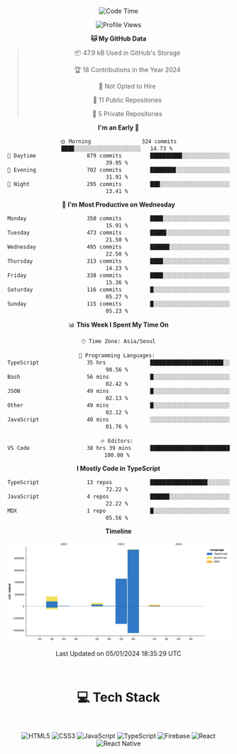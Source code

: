 <div align="center">

  <!--START_SECTION:waka-->
![Code Time](http://img.shields.io/badge/Code%20Time-355%20hrs%208%20mins-blue)

![Profile Views](http://img.shields.io/badge/Profile%20Views-0-blue)

**🐱 My GitHub Data** 

> 📦 47.9 kB Used in GitHub's Storage 
 > 
> 🏆 18 Contributions in the Year 2024
 > 
> 🚫 Not Opted to Hire
 > 
> 📜 11 Public Repositories 
 > 
> 🔑 5 Private Repositories 
 > 
**I'm an Early 🐤** 

```text
🌞 Morning                324 commits         ████░░░░░░░░░░░░░░░░░░░░░   14.73 % 
🌆 Daytime                879 commits         ██████████░░░░░░░░░░░░░░░   39.95 % 
🌃 Evening                702 commits         ████████░░░░░░░░░░░░░░░░░   31.91 % 
🌙 Night                  295 commits         ███░░░░░░░░░░░░░░░░░░░░░░   13.41 % 
```
📅 **I'm Most Productive on Wednesday** 

```text
Monday                   350 commits         ████░░░░░░░░░░░░░░░░░░░░░   15.91 % 
Tuesday                  473 commits         █████░░░░░░░░░░░░░░░░░░░░   21.50 % 
Wednesday                495 commits         ██████░░░░░░░░░░░░░░░░░░░   22.50 % 
Thursday                 313 commits         ████░░░░░░░░░░░░░░░░░░░░░   14.23 % 
Friday                   338 commits         ████░░░░░░░░░░░░░░░░░░░░░   15.36 % 
Saturday                 116 commits         █░░░░░░░░░░░░░░░░░░░░░░░░   05.27 % 
Sunday                   115 commits         █░░░░░░░░░░░░░░░░░░░░░░░░   05.23 % 
```


📊 **This Week I Spent My Time On** 

```text
🕑︎ Time Zone: Asia/Seoul

💬 Programming Languages: 
TypeScript               35 hrs              ███████████████████████░░   90.56 % 
Bash                     56 mins             █░░░░░░░░░░░░░░░░░░░░░░░░   02.42 % 
JSON                     49 mins             █░░░░░░░░░░░░░░░░░░░░░░░░   02.13 % 
Other                    49 mins             █░░░░░░░░░░░░░░░░░░░░░░░░   02.12 % 
JavaScript               40 mins             ░░░░░░░░░░░░░░░░░░░░░░░░░   01.76 % 

🔥 Editors: 
VS Code                  38 hrs 39 mins      █████████████████████████   100.00 % 
```

**I Mostly Code in TypeScript** 

```text
TypeScript               13 repos            ██████████████████░░░░░░░   72.22 % 
JavaScript               4 repos             ██████░░░░░░░░░░░░░░░░░░░   22.22 % 
MDX                      1 repo              █░░░░░░░░░░░░░░░░░░░░░░░░   05.56 % 
```



**Timeline**

![Lines of Code chart](https://raw.githubusercontent.com/SONGDAM/SONGDAM/master/assets/bar_graph.png)


 Last Updated on 05/01/2024 18:35:29 UTC
<!--END_SECTION:waka-->

  
 <br>
  
# 💻 Tech Stack
  
</div>

</br>

<div align="center">

   ![HTML5](https://img.shields.io/badge/html5-%23E34F26.svg?style=for-the-badge&logo=html5&logoColor=white) ![CSS3](https://img.shields.io/badge/css3-%231572B6.svg?style=for-the-badge&logo=css3&logoColor=white) ![JavaScript](https://img.shields.io/badge/javascript-%23323330.svg?style=for-the-badge&logo=javascript&logoColor=%23F7DF1E) 
 ![TypeScript](https://img.shields.io/badge/typescript-%23007ACC.svg?style=for-the-badge&logo=typescript&logoColor=white)
  ![Firebase](https://img.shields.io/badge/firebase-%23039BE5.svg?style=for-the-badge&logo=firebase) 
 ![React](https://img.shields.io/badge/react-%2320232a.svg?style=for-the-badge&logo=react&logoColor=%2361DAFB) ![React Native](https://img.shields.io/badge/react_native-%2320232a.svg?style=for-the-badge&logo=react&logoColor=%2361DAFB) 

 
</div>
